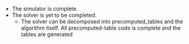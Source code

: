 * The simulator is complete.
* The solver is yet to be completed.
  * The solver can be decomposed into precomputed_tables and the algorithm itself. All precomputed-table code is complete and the tables are generated
